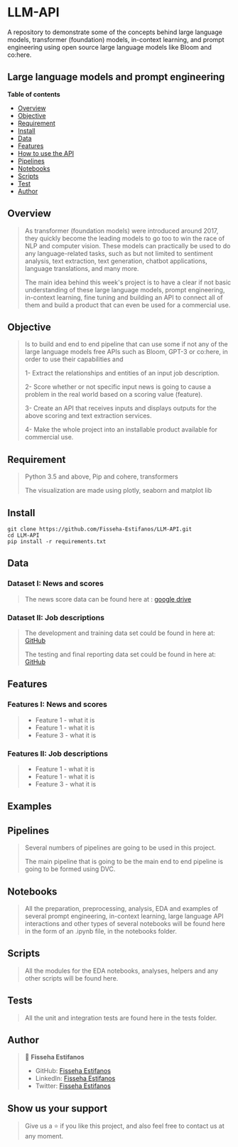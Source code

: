 # LLM-API
A repository to demonstrate some of the concepts behind large language models, transformer (foundation) models, in-context learning, and prompt engineering using open source large language models like Bloom and co:here.

## Large language models and prompt engineering

**Table of contents**

- [Overview](#overview)
- [Objective](#objective)
- [Requirement](#requirement)
- [Install](#install)
- [Data](#data)
- [Features](#features)
- [How to use the API](#examples)
- [Pipelines](#pipelines)
- [Notebooks](#notebooks)
- [Scripts](#scripts)
- [Test](#test)
- [Author](#author)



## Overview
> As transformer (foundation models) were introduced around 2017, they quickly become the leading models to go too to win the race of NLP and computer vision. These models can practically be used to do any language-related tasks, such as but not limited to sentiment analysis, text extraction, text generation, chatbot applications, language translations, and many more.
>
> The main idea behind this week's project is to have a clear if not basic understanding of these large language models, prompt engineering, in-context learning, fine tuning and building an API to connect all of them and build a product that can even be used for a commercial use.


## Objective
> Is to build and end to end pipeline that can use some if not any of the large language models free APIs such as Bloom, GPT-3 or co:here, in order to use their capabilities and 
>
> 1- Extract the relationships and entities of an input job description.
>
> 2- Score whether or not specific input news is going to cause a problem in the real world based on a scoring value (feature).
>
> 3- Create an API that receives inputs and displays outputs for the above scoring and text extraction services. 
>
> 4- Make the whole project into an installable product available for commercial use.


## Requirement
> Python 3.5 and above, Pip and cohere, transformers
> 
> The visualization are made using plotly, seaborn and matplot lib


## Install

```
git clone https://github.com/Fisseha-Estifanos/LLM-API.git
cd LLM-API
pip install -r requirements.txt
```


## Data
### Dataset I: News and scores
> The news score data can be found here at : [google drive](https://docs.google.com/spreadsheets/d/19N_K6SnIm0FylD2TBs-5y3WeSgdveb3J/edit?usp=sharing&ouid=108085860825615283789&rtpof=true&sd=true)

### Dataset II: Job descriptions
> The development and training data set could be found in here at: [GitHub](https://github.com/walidamamou/relation_extraction_transformer/blob/main/relations_dev.txt)
> 
> The testing and final reporting data set could be found in here at: [GitHub](https://github.com/walidamamou/relation_extraction_transformer/blob/main/relations_test.txt)


## Features
### Features I: News and scores
> - Feature 1 - what it is
> - Feature 1 - what it is
> - Feature 3 - what it is

### Features II: Job descriptions
> - Feature 1 - what it is
> - Feature 1 - what it is
> - Feature 3 - what it is


## Examples
>
>
>


## Pipelines
> Several numbers of pipelines are going to be used in this project. 
>
> The main pipeline that is going to be the main end to end pipeline is going to be formed using DVC.  


## Notebooks
> All the preparation, preprocessing, analysis, EDA and examples of several prompt engineering, in-context learning, large language API interactions and other types of several notebooks will be found here in the form of an .ipynb file, in the notebooks folder.


## Scripts
> All the modules for the EDA notebooks, analyses, helpers and any other scripts will be found here.


## Tests
> All the unit and integration tests are found here in the tests folder.


## Author
> 👤 **Fisseha Estifanos**
>
> - GitHub: [Fisseha Estifanos](https://github.com/fisseha-estifanos)
> - LinkedIn: [Fisseha Estifanos](https://www.linkedin.com/in/fisseha-estifanos-109ba6199/)
> - Twitter: [Fisseha Estifanos](https://twitter.com/f0x__tr0t)


## Show us your support
> Give us a ⭐ if you like this project, and also feel free to contact us at any moment.
